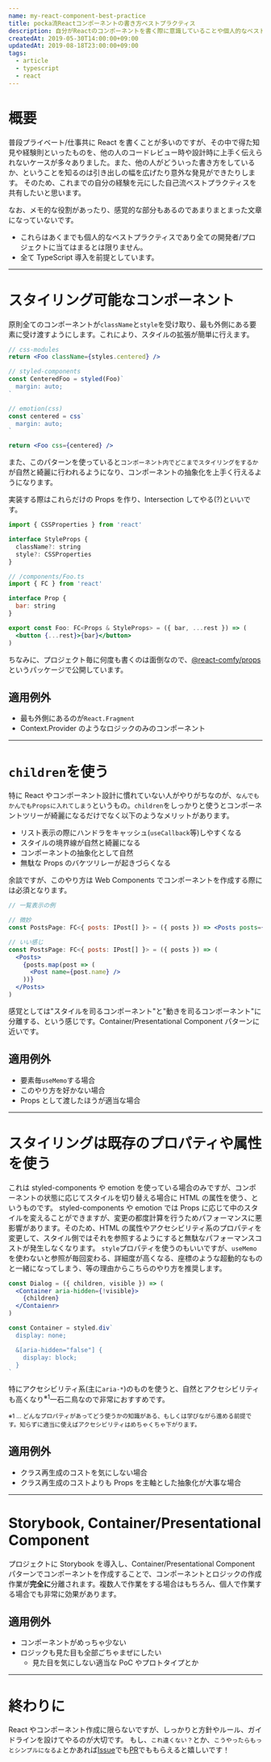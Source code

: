 ```yaml
---
name: my-react-component-best-practice
title: pocka流Reactコンポーネントの書き方ベストプラクティス
description: 自分がReactのコンポーネントを書く際に意識していることや個人的なベストプラクティスを共有するよ
createdAt: 2019-05-30T14:00:00+09:00
updatedAt: 2019-08-18T23:00:00+09:00
tags:
  - article
  - typescript
  - react
---
```


# 概要

普段プライベート/仕事共に React を書くことが多いのですが、その中で得た知見や経験則といったものを、他の人のコードレビュー時や設計時に上手く伝えられないケースが多々ありました。また、他の人がどういった書き方をしているか、ということを知るのは引き出しの幅を広げたり意外な発見ができたりします。
そのため、これまでの自分の経験を元にした自己流ベストプラクティスを共有したいと思います。

なお、メモ的な役割があったり、感覚的な部分もあるのであまりまとまった文章になっていないです。

- これらはあくまでも個人的なベストプラクティスであり全ての開発者/プロジェクトに当てはまるとは限りません。
- 全て TypeScript 導入を前提としています。

---

# スタイリング可能なコンポーネント

原則全てのコンポーネントが`className`と`style`を受け取り、最も外側にある要素に受け渡すようにします。これにより、スタイルの拡張が簡単に行えます。

```jsx
// css-modules
return <Foo className={styles.centered} />

// styled-components
const CenteredFoo = styled(Foo)`
  margin: auto;
`

// emotion(css)
const centered = css`
  margin: auto;
`

return <Foo css={centered} />
```

また、このパターンを使っていると`コンポーネント内でどこまでスタイリングをするか`が自然と綺麗に行われるようになり、コンポーネントの抽象化を上手く行えるようになります。

実装する際はこれらだけの Props を作り、Intersection してやる(?)といいです。

```jsx
import { CSSProperties } from 'react'

interface StyleProps {
  className?: string
  style?: CSSProperties
}

// /components/Foo.ts
import { FC } from 'react'

interface Prop {
  bar: string
}

export const Foo: FC<Props & StyleProps> = ({ bar, ...rest }) => (
  <button {...rest}>{bar}</button>
)
```

ちなみに、プロジェクト毎に何度も書くのは面倒なので、[@react-comfy/props](https://github.com/pocka/react-comfy/tree/master/packages/props)というパッケージで公開しています。

## 適用例外

- 最も外側にあるのが`React.Fragment`
- Context.Provider のようなロジックのみのコンポーネント

---

# `children`を使う

特に React やコンポーネント設計に慣れていない人がやりがちなのが、`なんでもかんでもPropsに入れてしまう`というもの。`children`をしっかりと使うとコンポーネントツリーが綺麗になるだけでなく以下のようなメリットがあります。

- リスト表示の際にハンドラをキャッシュ(`useCallback`等)しやすくなる
- スタイルの境界線が自然と綺麗になる
- コンポーネントの抽象化として自然
- 無駄な Props のバケツリレーが起きづらくなる

余談ですが、このやり方は Web Components でコンポーネントを作成する際には必須となります。

```jsx
// 一覧表示の例

// 微妙
const PostsPage: FC<{ posts: IPost[] }> = ({ posts }) => <Posts posts={posts} />

// いい感じ
const PostsPage: FC<{ posts: IPost[] }> = ({ posts }) => (
  <Posts>
    {posts.map(post => (
      <Post name={post.name} />
    ))}
  </Posts>
)
```

感覚としては"スタイルを司るコンポーネント"と"動きを司るコンポーネント"に分離する、という感じです。Container/Presentational Component パターンに近いです。

## 適用例外

- 要素毎`useMemo`する場合
- このやり方を好かない場合
- Props として渡したほうが適当な場合

---

# スタイリングは既存のプロパティや属性を使う

これは styled-components や emotion を使っている場合のみですが、コンポーネントの状態に応じてスタイルを切り替える場合に HTML の属性を使う、というものです。
styled-components や emotion では Props に応じて中のスタイルを変えることができますが、変更の都度計算を行うためパフォーマンスに悪影響があります。そのため、HTML の属性やアクセシビリティ系のプロパティを変更して、スタイル側ではそれを参照するようにすると無駄なパフォーマンスコストが発生しなくなります。
`style`プロパティを使うのもいいですが、`useMemo`を使わないと参照が毎回変わる、詳細度が高くなる、座標のような超動的なものと一緒になってしまう、等の理由からこちらのやり方を推奨します。

```jsx
const Dialog = ({ children, visible }) => (
  <Container aria-hidden={!visible}>
    {children}
  </Contaienr>
)

const Container = styled.div`
  display: none;

  &[aria-hidden="false"] {
    display: block;
  }
`
```

特にアクセシビリティ系(主に`aria-*`)のものを使うと、自然とアクセシビリティも高くなり<sup>※1</sup>一石二鳥なので非常におすすめです。

<small>※1 ... どんなプロパティがあってどう使うかの知識がある、もしくは学びながら進める前提です。知らずに適当に使えばアクセシビリティはめちゃくちゃ下がります。</small>

## 適用例外

- クラス再生成のコストを気にしない場合
- クラス再生成のコストよりも Props を主軸とした抽象化が大事な場合

---

# Storybook, Container/Presentational Component

プロジェクトに Storybook を導入し、Container/Presentational Component パターンでコンポーネントを作成することで、コンポーネントとロジックの作成作業が**完全に**分離されます。複数人で作業をする場合はもちろん、個人で作業する場合でも非常に効果があります。

## 適用例外

- コンポーネントがめっちゃ少ない
- ロジックも見た目も全部ごちゃまぜにしたい
  - 見た目を気にしない適当な PoC やプロトタイプとか

---

# 終わりに

React やコンポーネント作成に限らないですが、しっかりと方針やルール、ガイドラインを設けてやるのが大切です。
もし、`これ違くない？`とか、`こうやったらもっとシンプルになるよ`とかあれば[Issue](https://github.com/pocka/log.pocka.io/issues)でも[PR](https://github.com/pocka/log.pocka.io/edit/master/posts/my-react-component-best-practice.md)でももらえると嬉しいです！
